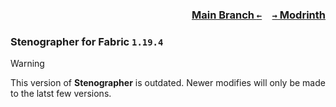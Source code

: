 ### <p align=right>[Main Branch `←`](https://github.com/KessokuTeaTime/Stenographer)&emsp;[`→` Modrinth](https://modrinth.com/mod/stenographer)</p>

### Stenographer for Fabric `1.19.4`

> [!WARNING]
> This version of **Stenographer** is outdated. Newer modifies will only be made to the latst few versions.
